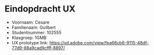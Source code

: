 # Eindopdracht UX

- Voornaam: Cesare 
- Familienaam: Guilbert
- Studentnummer: 102555
- Klasgroep: 1GMB
- UX prototype link: https://xd.adobe.com/view/fea66cb6-9115-48df-77d9-88a9cad9cfff-8897/ 